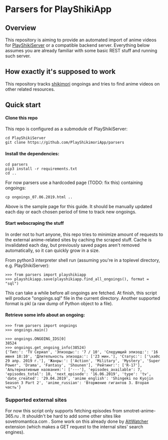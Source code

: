 # Parsers for PlayShikiApp
## Overview
This repository is aiming to provide an automated import of anime videos for [PlayShikiServer](https://github.com/PlayShikimoriApp/PlayShikiServer) or a compatible backend server. Everything below assumes you are already familiar with some basic REST stuff and running such server.

## How exactly it's supposed to work
This repository tracks [shikimori](https://shikimori.one) ongoings and tries to find anime videos on other related resources.

## Quick start
#### Clone this repo
This repo is configured as a submodule of PlayShikiServer:
```
cd PlayShikiServer
git clone https://github.com/PlayShikimoriApp/parsers
```
#### Install the dependencies:
```
cd parsers
pip3 install -r requirements.txt
cd ..
```

For now parsers use a hardcoded page (TODO: fix this) containing ongoings:
```
cp ongoings_07.06.2019.html ..
```

Above is the sample page for this guide.
It should be manually updated each day or each chosen period of time to track new ongoings.

#### Start webscraping the stuff
In order not to hurt anyone, this repo tries to minimize amount of requests to the external anime-related sites by caching the scraped stuff. Cache is invalidated each day, but previously saved pages aren't removed automatically, so it can quickly grow in a size.

From python3 interpreter shell run (assuming you're in a toplevel directory, e.g. PlayShikiServer):
```
>>> from parsers import playshikiapp
>>> playshikiapp.save(playshikiapp.find_all_ongoings(), format = "sql")
```

This can take a while before all ongoings are fetched.
At finish, this script will produce "ongoings.sql" file in the current directory. Another supported format is pkl (a raw dump of Python object to a file).

#### Retrieve some info about an ongoing:
```
>>> from parsers import ongoings
>>> ongoings.main()

>>> ongoings.ONGOING_IDS[0]
38524
>>> ongoings.get_ongoing_info(38524)
{'Тип:': 'TV Сериал', 'Эпизоды:': '7 / 10', 'Следующий эпизод:': '16 июня 18:10', 'Длительность эпизода:': ['23 мин.'], 'Статус:': ['\xa0с 29 апр. 2019 г.'], 'Жанры:': ['Action', 'Military', 'Mystery', 'Super Power', 'Drama', 'Fantasy', 'Shounen'], 'Рейтинг:': ['R-17'], 'Альтернативные названия:': ['···'], 'episodes_available': 7, 'episodes_total': 10, 'next_episode': '16.06.2019', 'type': 'tv', 'date_created': '29.04.2019', 'anime_english': 'Shingeki no Kyojin Season 3 Part 2', 'anime_russian': 'Вторжение гигантов 3. Вторая часть'}
```

### Supported external sites
For now this script only supports fetching episodes from smotret-anime-365.ru . It shouldn't be hard to add some other sites like sovetromantica.com . Some work on this already done by [AltWatcher](https://openuserjs.org/scripts/Lolec/Alt_Watcher_v3) extension (which makes a GET request to the internal sites' search engines).
